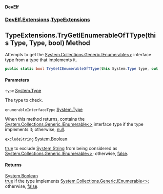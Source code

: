 #### [DevElf](README.md 'README')
### [DevElf\.Extensions](DevElf.Extensions.md 'DevElf\.Extensions').[TypeExtensions](TypeExtensions.md 'DevElf\.Extensions\.TypeExtensions')

## TypeExtensions\.TryGetIEnumerableOfTType\(this Type, Type, bool\) Method

Attempts to get the [System\.Collections\.Generic\.IEnumerable&lt;&gt;](https://learn.microsoft.com/en-us/dotnet/api/system.collections.generic.ienumerable-1 'System\.Collections\.Generic\.IEnumerable\`1') interface type from a type that
implements it\.

```csharp
public static bool TryGetIEnumerableOfTType(this System.Type type, out System.Type? enumerableInterfaceType, bool excludeString=false);
```
#### Parameters

<a name='DevElf.Extensions.TypeExtensions.TryGetIEnumerableOfTType(thisSystem.Type,System.Type,bool).type'></a>

`type` [System\.Type](https://learn.microsoft.com/en-us/dotnet/api/system.type 'System\.Type')

The type to check\.

<a name='DevElf.Extensions.TypeExtensions.TryGetIEnumerableOfTType(thisSystem.Type,System.Type,bool).enumerableInterfaceType'></a>

`enumerableInterfaceType` [System\.Type](https://learn.microsoft.com/en-us/dotnet/api/system.type 'System\.Type')

When this method returns, contains the [System\.Collections\.Generic\.IEnumerable&lt;&gt;](https://learn.microsoft.com/en-us/dotnet/api/system.collections.generic.ienumerable-1 'System\.Collections\.Generic\.IEnumerable\`1') interface
type if the type implements it; otherwise, [null](https://docs.microsoft.com/en-us/dotnet/csharp/language-reference/keywords/null 'https://docs\.microsoft\.com/en\-us/dotnet/csharp/language\-reference/keywords/null')\.

<a name='DevElf.Extensions.TypeExtensions.TryGetIEnumerableOfTType(thisSystem.Type,System.Type,bool).excludeString'></a>

`excludeString` [System\.Boolean](https://learn.microsoft.com/en-us/dotnet/api/system.boolean 'System\.Boolean')

[true](https://docs.microsoft.com/en-us/dotnet/csharp/language-reference/builtin-types/bool 'https://docs\.microsoft\.com/en\-us/dotnet/csharp/language\-reference/builtin\-types/bool') to exclude [System\.String](https://learn.microsoft.com/en-us/dotnet/api/system.string 'System\.String') from being considered as
            [System\.Collections\.Generic\.IEnumerable&lt;&gt;](https://learn.microsoft.com/en-us/dotnet/api/system.collections.generic.ienumerable-1 'System\.Collections\.Generic\.IEnumerable\`1'); otherwise, [false](https://docs.microsoft.com/en-us/dotnet/csharp/language-reference/builtin-types/bool 'https://docs\.microsoft\.com/en\-us/dotnet/csharp/language\-reference/builtin\-types/bool')\.

#### Returns
[System\.Boolean](https://learn.microsoft.com/en-us/dotnet/api/system.boolean 'System\.Boolean')  
[true](https://docs.microsoft.com/en-us/dotnet/csharp/language-reference/builtin-types/bool 'https://docs\.microsoft\.com/en\-us/dotnet/csharp/language\-reference/builtin\-types/bool') if the type implements [System\.Collections\.Generic\.IEnumerable&lt;&gt;](https://learn.microsoft.com/en-us/dotnet/api/system.collections.generic.ienumerable-1 'System\.Collections\.Generic\.IEnumerable\`1');
            otherwise, [false](https://docs.microsoft.com/en-us/dotnet/csharp/language-reference/builtin-types/bool 'https://docs\.microsoft\.com/en\-us/dotnet/csharp/language\-reference/builtin\-types/bool')\.